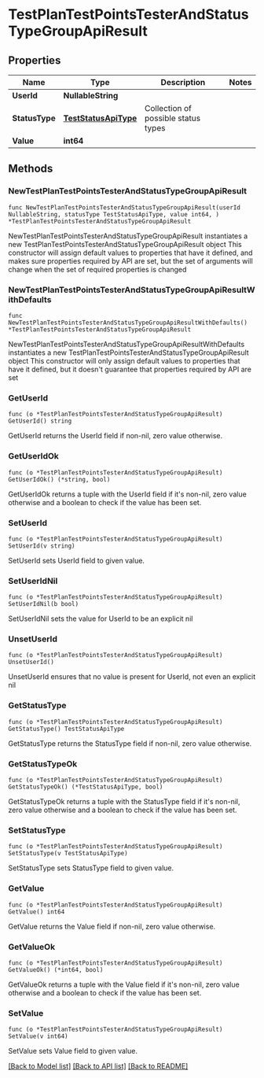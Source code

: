 # TestPlanTestPointsTesterAndStatusTypeGroupApiResult

## Properties

Name | Type | Description | Notes
------------ | ------------- | ------------- | -------------
**UserId** | **NullableString** |  | 
**StatusType** | [**TestStatusApiType**](TestStatusApiType.md) | Collection of possible status types | 
**Value** | **int64** |  | 

## Methods

### NewTestPlanTestPointsTesterAndStatusTypeGroupApiResult

`func NewTestPlanTestPointsTesterAndStatusTypeGroupApiResult(userId NullableString, statusType TestStatusApiType, value int64, ) *TestPlanTestPointsTesterAndStatusTypeGroupApiResult`

NewTestPlanTestPointsTesterAndStatusTypeGroupApiResult instantiates a new TestPlanTestPointsTesterAndStatusTypeGroupApiResult object
This constructor will assign default values to properties that have it defined,
and makes sure properties required by API are set, but the set of arguments
will change when the set of required properties is changed

### NewTestPlanTestPointsTesterAndStatusTypeGroupApiResultWithDefaults

`func NewTestPlanTestPointsTesterAndStatusTypeGroupApiResultWithDefaults() *TestPlanTestPointsTesterAndStatusTypeGroupApiResult`

NewTestPlanTestPointsTesterAndStatusTypeGroupApiResultWithDefaults instantiates a new TestPlanTestPointsTesterAndStatusTypeGroupApiResult object
This constructor will only assign default values to properties that have it defined,
but it doesn't guarantee that properties required by API are set

### GetUserId

`func (o *TestPlanTestPointsTesterAndStatusTypeGroupApiResult) GetUserId() string`

GetUserId returns the UserId field if non-nil, zero value otherwise.

### GetUserIdOk

`func (o *TestPlanTestPointsTesterAndStatusTypeGroupApiResult) GetUserIdOk() (*string, bool)`

GetUserIdOk returns a tuple with the UserId field if it's non-nil, zero value otherwise
and a boolean to check if the value has been set.

### SetUserId

`func (o *TestPlanTestPointsTesterAndStatusTypeGroupApiResult) SetUserId(v string)`

SetUserId sets UserId field to given value.


### SetUserIdNil

`func (o *TestPlanTestPointsTesterAndStatusTypeGroupApiResult) SetUserIdNil(b bool)`

 SetUserIdNil sets the value for UserId to be an explicit nil

### UnsetUserId
`func (o *TestPlanTestPointsTesterAndStatusTypeGroupApiResult) UnsetUserId()`

UnsetUserId ensures that no value is present for UserId, not even an explicit nil
### GetStatusType

`func (o *TestPlanTestPointsTesterAndStatusTypeGroupApiResult) GetStatusType() TestStatusApiType`

GetStatusType returns the StatusType field if non-nil, zero value otherwise.

### GetStatusTypeOk

`func (o *TestPlanTestPointsTesterAndStatusTypeGroupApiResult) GetStatusTypeOk() (*TestStatusApiType, bool)`

GetStatusTypeOk returns a tuple with the StatusType field if it's non-nil, zero value otherwise
and a boolean to check if the value has been set.

### SetStatusType

`func (o *TestPlanTestPointsTesterAndStatusTypeGroupApiResult) SetStatusType(v TestStatusApiType)`

SetStatusType sets StatusType field to given value.


### GetValue

`func (o *TestPlanTestPointsTesterAndStatusTypeGroupApiResult) GetValue() int64`

GetValue returns the Value field if non-nil, zero value otherwise.

### GetValueOk

`func (o *TestPlanTestPointsTesterAndStatusTypeGroupApiResult) GetValueOk() (*int64, bool)`

GetValueOk returns a tuple with the Value field if it's non-nil, zero value otherwise
and a boolean to check if the value has been set.

### SetValue

`func (o *TestPlanTestPointsTesterAndStatusTypeGroupApiResult) SetValue(v int64)`

SetValue sets Value field to given value.



[[Back to Model list]](../README.md#documentation-for-models) [[Back to API list]](../README.md#documentation-for-api-endpoints) [[Back to README]](../README.md)


